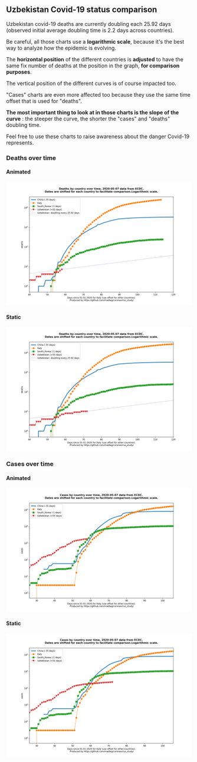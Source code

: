 ## Uzbekistan Covid-19 status comparison 

Uzbekistan covid-19 deaths are currently doubling each 25.92 days (observed initial average doubling time is 2.2 days across countries).



Be careful, all those charts use a **logarithmic scale**, because it's the best way to analyze how the epidemic is evolving.
 
The **horizontal position** of the different countries is **adjusted** to have the same fix number of deaths at the position in the graph, **for comparison purposes**.

The vertical position of the different curves is of course impacted too.

"Cases" charts are even more affected too because they use the same time offset that is used for "deaths".

**The most important thing to look at in those charts is the slope of the curve** : the steeper the curve, the shorter the "cases" and "deaths" doubling time.

Feel free to use these charts to raise awareness about the danger Covid-19 represents. 


 
### Deaths over time
 
#### Animated
![Uzbekistan covid-19 deaths animated chart](https://raw.githubusercontent.com/madlag/coronavirus_study/master/notebooks/graphs/2020-05-07/countries/Uzbekistan/2020-05-07_Uzbekistan_deaths.gif "Uzbekistan covid-19 deaths animated chart")   
 
#### Static
![Uzbekistan covid-19 deaths static chart](https://raw.githubusercontent.com/madlag/coronavirus_study/master/notebooks/graphs/2020-05-07/countries/Uzbekistan/2020-05-07_Uzbekistan_deaths.png "Uzbekistan covid-19 deaths static chart")   

 
### Cases over time
 
#### Animated
![Uzbekistan covid-19 cases animated chart](https://raw.githubusercontent.com/madlag/coronavirus_study/master/notebooks/graphs/2020-05-07/countries/Uzbekistan/2020-05-07_Uzbekistan_cases.gif "Uzbekistan covid-19 cases animated chart")   
 
#### Static
![Uzbekistan covid-19 cases static chart](https://raw.githubusercontent.com/madlag/coronavirus_study/master/notebooks/graphs/2020-05-07/countries/Uzbekistan/2020-05-07_Uzbekistan_cases.png "Uzbekistan covid-19 cases static chart")   

